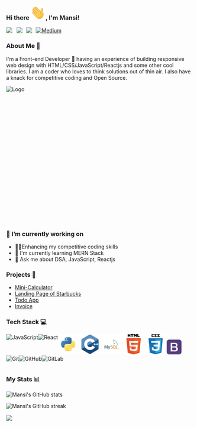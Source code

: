 ### Hi there <img src="https://raw.githubusercontent.com/ABSphreak/ABSphreak/master/gifs/Hi.gif"  width="40" height="40">, I'm Mansi!



<a href="https://www.linkedin.com/in/mansi-singh-0153351aa/" target="_blank">
  <img  align="left" width="28px" src="https://cdn.pixabay.com/photo/2017/08/22/11/56/linked-in-2668700_1280.png" />
</a>

<a href="mansisinghsengar28@gmail.com">
  <img align="left" width="26px" src="https://logodownload.org/wp-content/uploads/2018/03/gmail-logo-16.png" />
</a>

<a href="https://www.codechef.com/users/mansee_28" target="_blank">
  <img align="left" width="26px" src="https://i.pinimg.com/originals/c5/d9/fc/c5d9fc1e18bcf039f464c2ab6cfb3eb6.jpg" />
</a>

<a href="https://leetcode.com/mansisingh2803/" target="_blank">
  <img alt="Medium" src="https://img.shields.io/badge/LeetCode-000000?style=for-the-badge&logo=LeetCode&logoColor=#d16c06" />
</a>







<!-- ![](https://komarev.com/ghpvc/?username=Saviour1001&style=flat-square) -->

### About Me 🚀
I'm a Front-end Developer 🚀 having an experience of building responsive web design with HTML/CSS/JavaScript/Reactjs and some other cool libraries. I am a coder who loves to think solutions out of thin air. I also have a knack for competitive coding and Open Source.

<img src="https://cdn.dribbble.com/users/1519660/screenshots/4536550/girl-_-laptop.gif" align="right" alt="Logo" width="520" height="390">


### 🔭 I’m currently working on

- 👨‍💻Enhancing my competitive coding skills
- 🌱 I'm currently learning MERN Stack
- 💬 Ask me about DSA, JavaScript, Reactjs

### Projects 🌱

- [Mini-Calculator](https://codepen.io/Mansee-28/pen/yLXRdyK)
- [Landing Page of Starbucks](https://mansisingh2803.github.io/Landing-Page/)
- [Todo App](https://mansisingh2803.github.io/todoapp/)
- [Invoice](https://mansisingh2803.github.io/Invoice/)
		



### Tech Stack 💻

<img src="https://raw.githubusercontent.com/github/explore/80688e429a7d4ef2fca1e82350fe8e3517d3494d/topics/python/python.png" width="55" height="55" />  <img src="https://raw.githubusercontent.com/github/explore/80688e429a7d4ef2fca1e82350fe8e3517d3494d/topics/cpp/cpp.png" width="55" height="55" />     <img src="https://raw.githubusercontent.com/github/explore/80688e429a7d4ef2fca1e82350fe8e3517d3494d/topics/mysql/mysql.png" width="55" height="55" />   <img src="https://raw.githubusercontent.com/github/explore/80688e429a7d4ef2fca1e82350fe8e3517d3494d/topics/html/html.png" width="55" height="55" />   <img src="https://raw.githubusercontent.com/github/explore/80688e429a7d4ef2fca1e82350fe8e3517d3494d/topics/css/css.png" width="55" height="55" />    <img src="https://raw.githubusercontent.com/github/explore/80688e429a7d4ef2fca1e82350fe8e3517d3494d/topics/bootstrap/bootstrap.png" width="40" height="40" /> 
<img align="left" alt="JavaScript" src="https://img.shields.io/badge/javascript%20-%23323330.svg?&style=for-the-badge&logo=javascript&logoColor=%23F7DF1E"/><img align="left" alt="React" src="https://img.shields.io/badge/react%20-%2320232a.svg?&style=for-the-badge&logo=react&logoColor=%2361DAFB"/>
	<img align="left" alt="Git" src="https://img.shields.io/badge/git%20-%23F05033.svg?&style=for-the-badge&logo=git&logoColor=white"/>
    <img align="left" alt="GitHub" src="https://img.shields.io/badge/github%20-%23121011.svg?&style=for-the-badge&logo=github&logoColor=white"/>
    <img align="left" alt="GitLab" src="https://img.shields.io/badge/gitlab%20-%23181717.svg?&style=for-the-badge&logo=gitlab&logoColor=white"/>
    




<p>&nbsp;</p>

### My Stats  📊

![Mansi's GitHub stats](https://github-readme-stats.vercel.app/api?username=mansisingh2803&show_icons=true&theme=radical)

![Mansi's GitHub streak](https://github-readme-streak-stats.herokuapp.com/?user=mansisingh2803&theme=blue-green)

<a href="https://github.com/mansisingh2803/convoychat">
  <img align="center" src="https://github-readme-stats.vercel.app/api/top-langs/?username=mansisingh2803&layout=compact&theme=radical" />
</a


